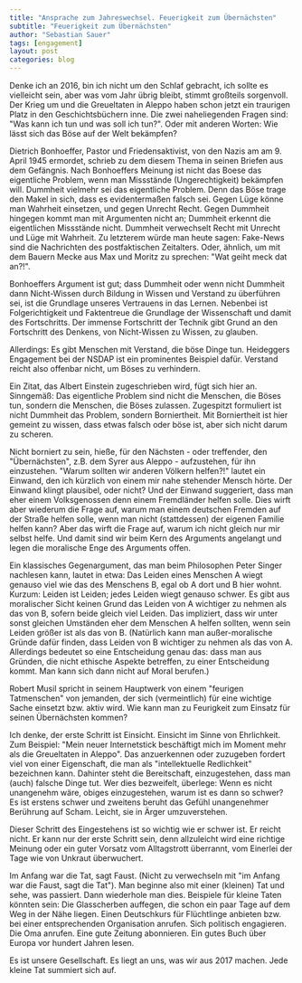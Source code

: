 ```yaml
---
title: "Ansprache zum Jahreswechsel. Feuerigkeit zum Übernächsten"
subtitle: "Feuerigkeit zum Übernächsten"
author: "Sebastian Sauer"
tags: [engagement]
layout: post
categories: blog
---
```


Denke ich an 2016, bin ich nicht um den Schlaf gebracht, ich sollte es vielleicht sein, aber was vom Jahr übrig bleibt, stimmt großteils sorgenvoll. Der Krieg um und die Greueltaten in Aleppo haben schon jetzt ein traurigen Platz in den Geschichtsbüchern inne. Die zwei naheliegenden Fragen sind: "Was kann ich tun und was soll ich tun?". Oder mit anderen Worten: Wie lässt sich das Böse auf der Welt bekämpfen?

Dietrich Bonhoeffer, Pastor und Friedensaktivist, von den Nazis am am 9. April 1945 ermordet, schrieb zu dem diesem Thema in seinen Briefen aus dem Gefängnis. Nach Bonhoeffers Meinung ist nicht das Boese das eigentliche Problem, wenn man Missstände (Ungerechtigkeit) bekämpfen will. Dummheit vielmehr sei das eigentliche Problem. Denn das Böse trage den Makel in sich, dass es evidentermaßen falsch sei. Gegen Lüge könne man Wahrheit einsetzen, und gegen Unrecht Recht. Gegen Dummheit hingegen kommt man mit Argumenten nicht an; Dummheit erkennt die eigentlichen Missstände nicht. Dummheit verwechselt Recht mit Unrecht und Lüge mit Wahrheit. Zu letzterem würde man heute sagen: Fake-News sind die Nachrichten des postfaktischen Zeitalters. Oder, ähnlich, um mit dem Bauern Mecke aus Max und Moritz zu sprechen: "Wat geiht meck dat an?!".

Bonhoeffers Argument ist gut; dass Dummheit oder wenn nicht Dummheit dann Nicht-Wissen durch Bildung in Wissen und Verstand zu überführen sei, ist die Grundlage unseres Vertrauens in das Lernen. Nebenbei ist Folgerichtigkeit und Faktentreue die Grundlage der Wissenschaft und damit des Fortschritts. Der immense Fortschritt der Technik gibt Grund an den Fortschritt des Denkens, von Nicht-Wissen zu Wissen, zu glauben.

Allerdings: Es gibt Menschen mit Verstand, die böse Dinge tun. Heideggers Engagement bei der NSDAP ist ein prominentes Beispiel dafür. Verstand reicht also offenbar nicht, um Böses zu verhindern.

Ein Zitat, das Albert Einstein zugeschrieben wird, fügt sich hier an. Sinngemäß: Das eigentliche Problem sind nicht die Menschen, die Böses tun, sondern die Menschen, die Böses zulassen. Zugespitzt formuliert ist nicht Dummheit das Problem, sondern Borniertheit. Mit Borniertheit ist hier gemeint zu wissen, dass  etwas falsch oder böse ist, aber sich nicht darum zu scheren.

Nicht borniert zu sein, hieße, für den Nächsten - oder treffender, den "Übernächsten", z.B. dem Syrer aus Aleppo - aufzustehen, für ihn einzustehen. "Warum sollten wir anderen Völkern helfen?!" lautet ein Einwand, den ich kürzlich von einem mir nahe stehender Mensch hörte. Der Einwand klingt plausibel, oder nicht? Und der Einwand suggeriert, dass man eher einem Volksgenossen denn einem Fremdländer helfen solle. Dies wirft aber wiederum die Frage auf, warum man einem deutschen Fremden auf der Straße helfen solle, wenn man nicht (stattdessen) der eigenen Familie helfen kann? Aber das wirft die Frage auf, warum ich nicht gleich nur mir selbst helfe. Und damit sind wir beim Kern des Arguments angelangt und legen die moralische Enge des Arguments offen.

Ein klassisches Gegenargument, das man beim Philosophen Peter Singer nachlesen kann, lautet in etwa: Das Leiden eines Menschen A wiegt genauso viel wie das des Menschens B, egal ob A dort und B hier wohnt. Kurzum: Leiden ist Leiden; jedes Leiden wiegt genauso schwer. Es gibt aus moralischer Sicht keinen Grund das Leiden von A wichtiger zu nehmen als das von B, sofern beide gleich viel Leiden. Das impliziert, dass wir unter sonst gleichen Umständen eher dem Menschen A helfen sollten, wenn sein Leiden größer ist als das von B. (Natürlich kann man außer-moralische Gründe dafür finden, dass Leiden von B wichtiger zu nehmen als das von A. Allerdings bedeutet so eine Entscheidung genau das: dass man aus Gründen, die nicht ethische Aspekte betreffen, zu einer Entscheidung kommt. Man kann sich dann nicht auf Moral berufen.)

Robert Musil spricht in seinem Hauptwerk von einem "feurigen Tatmenschen" von jemanden, der sich (vermeintlich) für eine wichtige Sache einsetzt bzw. aktiv wird. Wie kann man zu Feurigkeit zum Einsatz für seinen Übernächsten kommen?

Ich denke, der erste Schritt ist Einsicht. Einsicht im Sinne von Ehrlichkeit. Zum Beispiel: "Mein neuer Internetstick beschäftigt mich im Moment mehr als die Greueltaten in Aleppo". Das anzuerkennen oder zuzugeben fordert viel von einer Eigenschaft, die man als "intellektuelle Redlichkeit" bezeichnen kann. Dahinter steht die Bereitschaft, einzugestehen, dass man (auch) falsche Dinge tut. Wer dies bezweifelt, überlege: Wenn es nicht unangenehm wäre, obiges einzugestehen, warum ist es dann so schwer? Es ist erstens schwer und zweitens beruht das Gefühl unangenehmer Berührung auf Scham. Leicht, sie in Ärger umzuverstehen.

Dieser Schritt des Eingestehens ist so wichtig wie er schwer ist. Er reicht nicht. Er kann nur der erste Schritt sein, denn allzuleicht wird eine richtige Meinung oder ein guter Vorsatz vom Alltagstrott überrannt, vom Einerlei der Tage wie von Unkraut überwuchert.

Im Anfang war die Tat, sagt Faust. (Nicht zu verwechseln mit "im Anfang war die Faust, sagt die Tat"). Man beginne also mit einer (kleinen) Tat und sehe, was passiert. Dann wiederhole man dies. Beispiele für kleine Taten könnten sein: Die Glasscherben auffegen, die schon ein paar Tage auf dem Weg in der Nähe liegen. Einen Deutschkurs für Flüchtlinge anbieten bzw. bei einer entsprechenden Organisation anrufen. Sich politisch engagieren. Die Oma anrufen. Eine gute Zeitung abonnieren. Ein gutes Buch über Europa vor hundert Jahren lesen.


Es ist unsere Gesellschaft. Es liegt an uns, was wir aus 2017 machen. Jede kleine Tat summiert sich auf.

